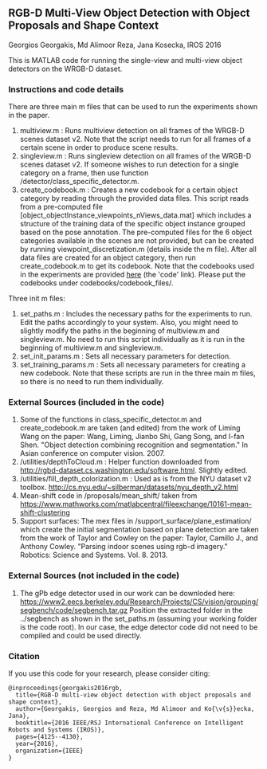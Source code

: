 ## RGB-D Multi-View Object Detection with Object Proposals and Shape Context 
Georgios Georgakis, Md Alimoor Reza, Jana Kosecka, IROS 2016

This is MATLAB code for running the single-view and multi-view object detectors on the WRGB-D dataset.

### Instructions and code details
There are three main m files that can be used to run the experiments shown in the paper.
1) multiview.m  : Runs multiview detection on all frames of the WRGB-D scenes dataset v2. Note that the script needs to run for all frames of a certain scene in order to produce scene results.
2) singleview.m : Runs singleview detection on all frames of the WRGB-D scenes dataset v2. If someone wishes to run detection for a single category on a frame, then use function /detector/class_specific_detector.m. 
3) create_codebook.m : Creates a new codebook for a certain object category by reading through the provided data files. This script reads from a pre-computed file [object_objectInstance_viewpoints_nViews_data.mat] which includes a structure of the training data of the specific object instance grouped based on the pose annotation. The pre-computed files for the 6 object categories available in the scenes are not provided, but can be created by running viewpoint_discretization.m (details inside the m file). After all data files are created for an object category, then run create_codebook.m to get its codebook. Note that the codebooks used in the experiments are provided [here](https://cs.gmu.edu/~ggeorgak/) (the 'code' link). Please put the codebooks under codebooks/codebook_files/.

Three init m files:
1) set_paths.m : Includes the necessary paths for the experiments to run. Edit the paths accordingly to your system. Also, you might need to slightly modify the paths in the beginning of multiview.m and singleview.m. No need to run this script individually as it is run in the beginning of multiview.m and singleview.m.
2) set_init_params.m : Sets all necessary parameters for detection.
3) set_training_params.m : Sets all necessary parameters for creating a new codebook. 
Note that these scripts are run in the three main m files, so there is no need to run them individually.

### External Sources (included in the code)
1) Some of the functions in class_specific_detector.m and create_codebook.m are taken (and edited) from the work of Liming Wang on the paper:
Wang, Liming, Jianbo Shi, Gang Song, and I-fan Shen. "Object detection combining recognition and segmentation." In Asian conference on computer vision. 2007. 
2) /utilities/depthToCloud.m : Helper function downloaded from http://rgbd-dataset.cs.washington.edu/software.html. Slightly edited.
3) /utilities/fill_depth_colorization.m : Used as is from the NYU dataset v2 toolbox. http://cs.nyu.edu/~silberman/datasets/nyu_depth_v2.html
4) Mean-shift code in /proposals/mean_shift/ taken from https://www.mathworks.com/matlabcentral/fileexchange/10161-mean-shift-clustering
5) Support surfaces: The mex files in /support_surface/plane_estimation/ which create the initial segmentation based on plane detection
are taken from the work of Taylor and Cowley on the paper:
Taylor, Camillo J., and Anthony Cowley. "Parsing indoor scenes using rgb-d imagery." Robotics: Science and Systems. Vol. 8. 2013. 

### External Sources (not included in the code)
1) The gPb edge detector used in our work can be downloded here: https://www2.eecs.berkeley.edu/Research/Projects/CS/vision/grouping/segbench/code/segbench.tar.gz
Position the extracted folder in the ../segbench as shown in the set_paths.m (assuming your working folder is the code root). In our case, the edge detector code did not need to be compiled and could be used directly.

### Citation
If you use this code for your research, please consider citing:
```
@inproceedings{georgakis2016rgb,
  title={RGB-D multi-view object detection with object proposals and shape context},
  author={Georgakis, Georgios and Reza, Md Alimoor and Ko{\v{s}}ecka, Jana},
  booktitle={2016 IEEE/RSJ International Conference on Intelligent Robots and Systems (IROS)},
  pages={4125--4130},
  year={2016},
  organization={IEEE}
}
```

